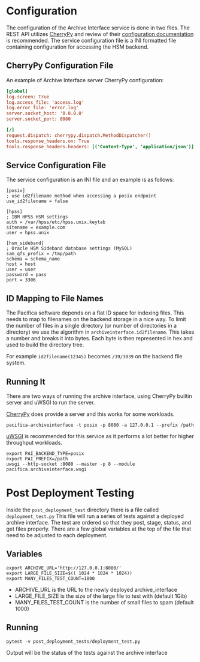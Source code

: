 # Configuration

The configuration of the Archive Interface service is done in two
files. The REST API utilizes [CherryPy](https://github.com/cherrypy)
and review of their
[configuration documentation](http://docs.cherrypy.org/en/latest/config.html)
is recommended. The service configuration file is a INI formatted
file containing configuration for accessing the HSM backend.

## CherryPy Configuration File

An example of Archive Interface server CherryPy configuration:

```ini
[global]
log.screen: True
log.access_file: 'access.log'
log.error_file: 'error.log'
server.socket_host: '0.0.0.0'
server.socket_port: 8080

[/]
request.dispatch: cherrypy.dispatch.MethodDispatcher()
tools.response_headers.on: True
tools.response_headers.headers: [('Content-Type', 'application/json')]
```

## Service Configuration File

The service configuration is an INI file and an example is as follows:

```
[posix]
; use id2filename method when accessing a posix endpoint
use_id2filename = false

[hpss]
; IBM HPSS HSM settings
auth = /var/hpss/etc/hpss.unix.keytab
sitename = example.com
user = hpss.unix

[hsm_sideband]
; Oracle HSM Sideband database settings (MySQL)
sam_qfs_prefix = /tmp/path
schema = schema_name
host = host
user = user
password = pass
port = 3306
```

## ID Mapping to File Names

The Pacifica software depends on a flat ID space for indexing files. This needs
to map to filenames on the backend storage in a nice way. To limit the number of
files in a single directory (or number of directories in a directory) we use the
algorithm in `archiveinterface.id2filename`. This takes a number and breaks it
into bytes. Each byte is then represented in hex and used to build the directory
tree.

For example `id2filename(12345)` becomes `/39/3039` on the backend file system.

## Running It

There are two ways of running the archive interface, using CherryPy builtin
server and uWSGI to run the server.


[CherryPy](https://github.com/cherrypy) does provide a server and this works
for some workloads.

```
pacifica-archiveinterface -t posix -p 8080 -a 127.0.0.1 --prefix /path
```

[uWSGI](https://uwsgi-docs.readthedocs.io/en/latest/) is recommended for this
service as it performs a lot better for higher throughput workloads.

```
export PAI_BACKEND_TYPE=posix
export PAI_PREFIX=/path
uwsgi --http-socket :8080 --master -p 8 --module pacifica.archiveinterface.wsgi
```

# Post Deployment Testing

Inside the `post_deployment_test` directory there is a file called `deployment_test.py`
This file will run a series of tests against a deployed archive interface.  The test
are ordered so that they post, stage, status, and get files properly.
There are a few global variables at the top of the file that need to be adjusted to each deployment.

## Variables

```
export ARCHIVE_URL='http://127.0.0.1:8080/'
export LARGE_FILE_SIZE=$(( 1024 * 1024 * 1024))
export MANY_FILES_TEST_COUNT=1000
```
 - ARCHIVE_URL is the URL to the newly deployed archive_interface
 - LARGE_FILE_SIZE is the size of the large file to test with (default 1Gib)
 - MANY_FILES_TEST_COUNT is the number of small files to spam (default 1000)

## Running

```
pytest -v post_deployment_tests/deployment_test.py
```

Output will be the status of the tests against the archive interface

